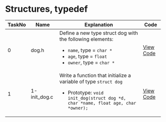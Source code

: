 <h1> Structures, typedef </h1>

| TaskNo | Name | Explanation | Code |
|-------|-------|------------|-------|
| 0 | dog.h | Define a new type struct dog with the following elements:<ul><li>`name`, type = `char *`</li><li>`age`, type = `float`</li><li>`owner`, type = `char *`</li></ul> | <a href = "https://github.com/nyaliti/alx-low_level_programming/blob/main/0x0E-structures_typedef/dog.h"> View Code </a> |
| 1 | 1-init_dog.c | Write a function that initialize a variable of type `struct dog`<ul><li> Prototype: `void init_dog(struct dog *d, char *name, float age, char *owner);`</li></ul> | <a href = "#"> View Code </a> | |2| 2-print_dog.c | Write a function that prints a `struct dog`<ul><li>Prototype: `void print_dog(struct dog *d);`</li><li> Format: see example bellow</li><li>You are allowed to use the standard library</li><li>If an element of `d` is `NULL`, print `(nil)` instead of this element. (if `name` is `NULL`, print `Name: (nil)`)</li><li>If `d` is `NULL` print nothing.</li></ul> | <a href="https://github.com/nyaliti/alx-low_level_programming/blob/main/0x0E-structures_typedef/2-print_dog.c">View Code</a>|







